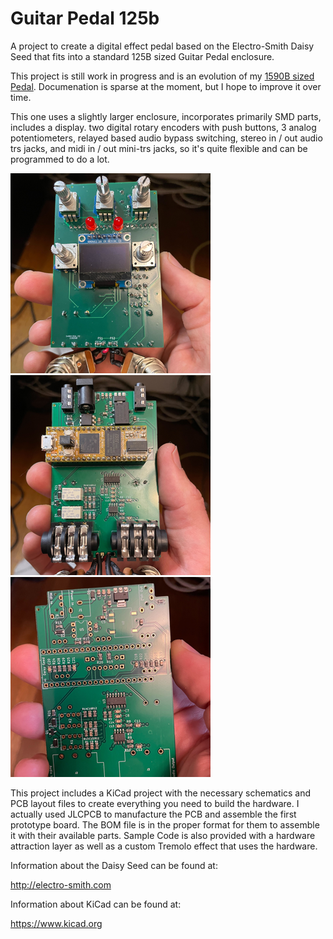 # Guitar Pedal 125b
A project to create a digital effect pedal based on the Electro-Smith Daisy Seed that fits into a standard 125B sized Guitar Pedal enclosure.

This project is still work in progress and is an evolution of my [1590B sized Pedal](https://github.com/bkshepherd/DaisySeedProjects/tree/main/GuitarPedal1590b). Documenation is sparse at the moment, but I hope to improve it over time.

This one uses a slightly larger enclosure, incorporates primarily SMD parts, includes a display. two digital rotary encoders with push buttons, 3 analog potentiometers, relayed based audio bypass switching, stereo in / out audio trs jacks, and midi in / out mini-trs jacks, so it's quite flexible and can be programmed to do a lot.

![CircuitBoard](docs/images/CircuitBoard-Front.png) ![CircuitBoard](docs/images/CircuitBoard-Back.png) ![PCBs](docs/images/PCBs.png)

This project includes a KiCad project with the necessary schematics and PCB layout files to create everything you need to build the hardware. I actually used JLCPCB to manufacture the PCB and assemble the first prototype board.  The BOM file is in the proper format for them to assemble it with their available parts.  Sample Code is also provided with a hardware attraction layer as well as a custom Tremolo effect that uses the hardware.

Information about the Daisy Seed can be found at:

http://electro-smith.com

Information about KiCad can be found at:

https://www.kicad.org
